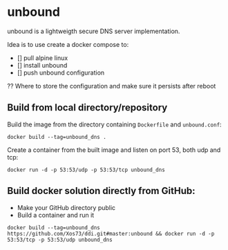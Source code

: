 # unbound
unbound is a lightweigth secure DNS server implementation.

Idea is to use create a docker compose to:
- [] pull alpine linux
- [] install unbound
- [] push unbound configuration

?? Where to store the configuration and make sure it persists after reboot

## Build from local directory/repository

Build the image from the directory containing `Dockerfile` and `unbound.conf`:
```
docker build --tag=unbound_dns .
```

Create a container from the built image and listen on port 53, both udp and tcp:

```
docker run -d -p 53:53/udp -p 53:53/tcp unbound_dns
```

## Build docker solution directly from GitHub:
* Make your GitHub directory public
* Build a container and run it
```
docker build --tag=unbound_dns https://github.com/Xos73/ddi.git#master:unbound && docker run -d -p 53:53/tcp -p 53:53/udp unbound_dns
```
